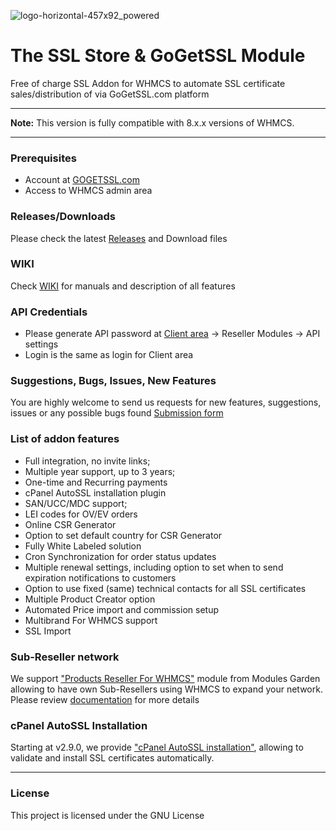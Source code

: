![logo-horizontal-457x92_powered](https://github.com/gogetssl/tts-ggs-module/blob/main/tts-ggs-logo-git.png)
# The SSL Store & GoGetSSL Module
Free of charge SSL Addon for WHMCS to automate SSL certificate sales/distribution of via GoGetSSL.com platform

***
**Note:** This version is fully compatible with 8.x.x versions of WHMCS.
***

### Prerequisites
- Account at [GOGETSSL.com](https://www.gogetssl.com)
- Access to WHMCS admin area

### Releases/Downloads
Please check the latest [Releases](https://github.com/gogetssl/whmcs-addon/releases) and Download files 

### WIKI
Check [WIKI](https://github.com/gogetssl/whmcs-addon/wiki) for manuals and description of all features

### API Credentials
- Please generate API password at [Client area](https://my.gogetssl.com) -> Reseller Modules -> API settings
- Login is the same as login for Client area

### Suggestions, Bugs, Issues, New Features
You are highly welcome to send us requests for new features, suggestions, issues or any possible bugs found
[Submission form](https://github.com/gogetssl/whmcs-addon/issues/new/choose)

### List of addon features
- Full integration, no invite links;
- Multiple year support, up to 3 years;
- One-time and Recurring payments
- cPanel AutoSSL installation plugin
- SAN/UCC/MDC support;
- LEI codes for OV/EV orders
- Online CSR Generator
- Option to set default country for CSR Generator
- Fully White Labeled solution
- Cron Synchronization for order status updates
- Multiple renewal settings, including option to set when to send expiration notifications to customers
- Option to use fixed (same) technical contacts for all SSL certificates
- Multiple Product Creator option
- Automated Price import and commission setup
- Multibrand For WHMCS support
- SSL Import

### Sub-Reseller network
We support ["Products Reseller For WHMCS"](https://www.modulesgarden.com/products/whmcs/products-reseller#features) module from Modules Garden allowing to have own Sub-Resellers using WHMCS to expand your network. Please review [documentation](https://github.com/gogetssl/whmcs-addon/wiki/Sub-Resellers-module) for more details

### cPanel AutoSSL Installation 
Starting at v2.9.0, we provide ["cPanel AutoSSL installation"](https://github.com/gogetssl/whmcs-addon/wiki/cPanel-AutoSSL), allowing to validate and install SSL certificates automatically. 
***

### License
This project is licensed under the GNU License
